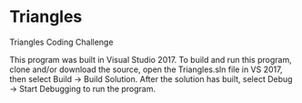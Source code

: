 # Triangles
Triangles Coding Challenge

This program was built in Visual Studio 2017.  To build and run this program, clone and/or download the source, open the Triangles.sln file in VS 2017, then select Build -> Build Solution.  After the solution has built, select Debug -> Start Debugging to run the program.
